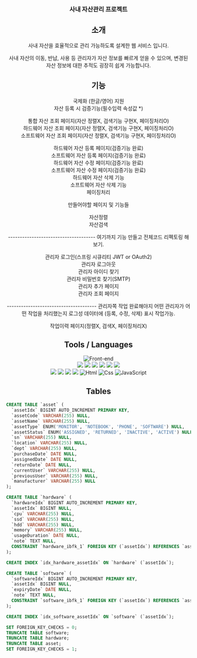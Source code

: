 <div align="center">


### 사내 자산관리 프로젝트

<h2 align="center"> 소개 </h2>
사내 자산을 효율적으로 관리 가능하도록 설계한 웹 서비스 입니다.

사내 자산의 이동, 반납, 사용 등 관리자가 자산 정보를 빠르게 얻을 수 있으며,
변경된 자산 정보에 대한 추적도 굉장히 쉽게 가능합니다.

<h2 align="center"> 기능 </h2>

국제화 (한글/영어) 지원<br>
자산 등록 시 검증기능(필수입력 속성값 *)<br>

통합 자산 조회 페이지(자산 정렬X, 검색기능 구현X, 페이징처리O)<br>
하드웨어 자산 조회 페이지(자산 정렬X, 검색기능 구현X, 페이징처리O)<br>
소프트웨어 자산 조회 페이지(자산 정렬X, 검색기능 구현X, 페이징처리O)<br>

하드웨어 자산 등록 페이지(검증기능 완료)<br>
소프트웨어 자산 등록 페이지(검증기능 완료)<br>
하드웨어 자산 수정 페이지(검증기능 완료)<br>
소프트웨어 자산 수정 페이지(검증기능 완료)<br>
하드웨어 자산 삭제 기능<br>
소프트웨어 자산 삭제 기능<br>
페이징처리<br>

만들어야할 페이지 및 기능들<br>

자산정렬<br>
자산검색<br>

------------------------------------- 여기까지 기능 만들고 전체코드 리펙토링 해보기.

관리자 로그인(스프링 시큐리티 JWT or OAuth2)<br>
관리자 로그아웃<br>
관리자 아이디 찾기<br>
관리자 비밀번호 찾기(SMTP)<br>
관리자 추가 페이지<br>
관리자 조회 페이지<br>

-------------------------------------- 관리자쪽 작업 완료해야지 어떤 관리자가 어떤 작업을 처리했는지 로그성 데이터에 (등록, 수정, 삭제) 표시 작업가능.

작업이력 페이지(정렬X, 검색X, 페이징처리X)<br>


<h2 align="center"> Tools / Languages </h2>

![Front-end](https://skillicons.dev/icons?i=idea,spring,gradle,java,mysql,html,css,javascript)<br>
<img src="https://img.shields.io/badge/Spring Web-59666C?style=for-the-badge&logo=Spring&logoColor=white"/>
<img src="https://img.shields.io/badge/SpringBoot-59666C?style=for-the-badge&logo=SpringBoot&logoColor=white"/>
<img src="https://img.shields.io/badge/Thymeleaf-59666C?style=for-the-badge&logo=Spring&logoColor=white"/>
<img src="https://img.shields.io/badge/Mybatis-59666C?style=for-the-badge&logo=Spring&logoColor=white"/>
<img src="https://img.shields.io/badge/Validation-59666C?style=for-the-badge&logo=Spring&logoColor=white"/>
<img src="https://img.shields.io/badge/Devtools-59666C?style=for-the-badge&logo=Spring&logoColor=white"/><br>
<img src="https://img.shields.io/badge/Java-59666C?style=for-the-badge&logo=Spring&logoColor=white"/>
<img src="https://img.shields.io/badge/gradle-59666C?style=for-the-badge&logo=gradle&logoColor=white"/>
<img src="https://img.shields.io/badge/Lombok-59666C?style=for-the-badge&logo=Spring&logoColor=white"/>
<img src="https://img.shields.io/badge/Mysql-59666C?style=for-the-badge&logo=MySql&logoColor=white"/>
<img alt="Html" src ="https://img.shields.io/badge/HTML5-59666C.svg?&style=for-the-badge&logo=HTML5&logoColor=white"/>
<img alt="Css" src ="https://img.shields.io/badge/CSS3-59666C.svg?&style=for-the-badge&logo=CSS3&logoColor=white"/> 
<img alt="JavaScript" src ="https://img.shields.io/badge/JavaScript-59666C.svg?&style=for-the-badge&logo=JavaScript&logoColor=white"/>
 
</div>

<h2 align="center"> Tables </h2>

```sql
CREATE TABLE `asset` (
  `assetIdx` BIGINT AUTO_INCREMENT PRIMARY KEY,
  `assetCode` VARCHAR(255) NULL,
  `assetName` VARCHAR(255) NULL,
  `assetType` ENUM('MONITOR', 'NOTEBOOK', 'PHONE', 'SOFTWARE') NULL,
  `assetStatus` ENUM('ASSIGNED', 'RETURNED', 'INACTIVE', 'ACTIVE') NULL,
  `sn` VARCHAR(255) NULL,
  `location` VARCHAR(255) NULL,
  `dept` VARCHAR(255) NULL,
  `purchaseDate` DATE NULL,
  `assignedDate` DATE NULL,
  `returnDate` DATE NULL,
  `currentUser` VARCHAR(255) NULL,
  `previousUser` VARCHAR(255) NULL,
  `manufacturer` VARCHAR(255) NULL
);

CREATE TABLE `hardware` (
  `hardwareIdx` BIGINT AUTO_INCREMENT PRIMARY KEY,
  `assetIdx` BIGINT NULL,
  `cpu` VARCHAR(255) NULL,
  `ssd` VARCHAR(255) NULL,
  `hdd` VARCHAR(255) NULL,
  `memory` VARCHAR(255) NULL,
  `usageDuration` DATE NULL,
  `note` TEXT NULL,
  CONSTRAINT `hardware_ibfk_1` FOREIGN KEY (`assetIdx`) REFERENCES `asset` (`assetIdx`)
);

CREATE INDEX `idx_hardware_assetIdx` ON `hardware` (`assetIdx`);

CREATE TABLE `software` (
  `softwareIdx` BIGINT AUTO_INCREMENT PRIMARY KEY,
  `assetIdx` BIGINT NULL,
  `expiryDate` DATE NULL,
  `note` TEXT NULL,
  CONSTRAINT `software_ibfk_1` FOREIGN KEY (`assetIdx`) REFERENCES `asset` (`assetIdx`)
);

CREATE INDEX `idx_software_assetIdx` ON `software` (`assetIdx`);

SET FOREIGN_KEY_CHECKS = 0;
TRUNCATE TABLE software;
TRUNCATE TABLE hardware;
TRUNCATE TABLE asset;
SET FOREIGN_KEY_CHECKS = 1;

```
